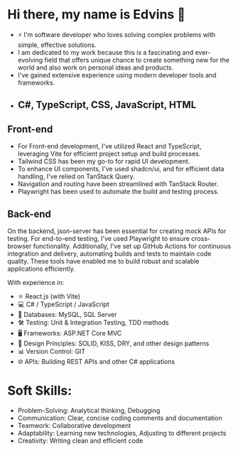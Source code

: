 # Hi there, my name is Edvins 👋

- ⚡ I'm software developer who loves solving complex problems with simple, effective solutions.
-  I am dedicated to my work because this is a fascinating and ever-evolving field that offers unique chance to create something new for the world and also work on personal ideas and products.
-  I've gained extensive experience using modern developer tools and frameworks.
-  ## C#, TypeScript, CSS, JavaScript, HTML
##  Front-end
- For Front-end development, I've utilized React and TypeScript, leveraging Vite for efficient project setup and build processes.
- Tailwind CSS has been my go-to for rapid UI development.
- To enhance UI components, I've used shadcn/ui, and for efficient data handling, I've relied on TanStack Query.
- Navigation and routing have been streamlined with TanStack Router.
- Playwright has been used to automate the build and testing process.

## Back-end
On the backend, json-server has been essential for creating mock APIs for testing. For end-to-end testing, I've used Playwright to ensure cross-browser functionality. Additionally, I've set up GitHub Actions for continuous integration and delivery, automating builds and tests to maintain code quality.
These tools have enabled me to build robust and scalable applications efficiently.

With experience in: 
- ⚛️ React.js (with Vite)
- 💻 C# / TypeScript / JavaScript
- 💾 Databases: MySQL, SQL Server
- 🛠 Testing: Unit & Integration Testing, TDD methods
- 🖥 Frameworks: ASP.NET Core MVC
- 📐 Design Principles: SOLID, KISS, DRY, and other design patterns
- 📊 Version Control: GIT
- 🌐 APIs: Building REST APIs and other C# applications

# Soft Skills:
- Problem-Solving: Analytical thinking, Debugging
- Communication: Clear, concise coding comments and documentation
- Teamwork: Collaborative development
- Adaptability: Learning new technologies, Adjusting to different projects
- Creativity: Writing clean and efficient code


